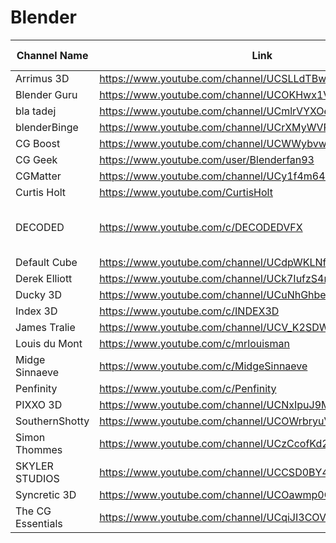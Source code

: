# Blender

| Channel Name       | Link                                                     | Subjects Covered                | Notes |
|--------------------|----------------------------------------------------------|---------------------------------|-------|
| Arrimus 3D         | https://www.youtube.com/channel/UCSLLdTBwLMfTKWS56tOiQpw |                                 |       |
| Blender Guru       | https://www.youtube.com/channel/UCOKHwx1VCdgnxwbjyb9Iu1g |                                 |       |
| bla tadej          | https://www.youtube.com/channel/UCmlrVYXOeT5naIDGrPij7yw |                                 |       |
| blenderBinge       | https://www.youtube.com/channel/UCrXMyWVRmiXdMTpxxCsPuCQ |                                 |       |
| CG Boost           | https://www.youtube.com/channel/UCWWybvw9jnpOdJq_6wTHryA |                                 |       |
| CG Geek            | https://www.youtube.com/user/Blenderfan93                |                                 |       |
| CGMatter           | https://www.youtube.com/channel/UCy1f4m64dwCwk8CBZ_vHfPg |                                 |       |
| Curtis Holt        | https://www.youtube.com/CurtisHolt                       |                                 |       |
| DECODED            | https://www.youtube.com/c/DECODEDVFX                     | Blender, general VFX topics     |       |
| Default Cube       | https://www.youtube.com/channel/UCdpWKLNfbROyoGPV46-zaUQ |                                 |       |
| Derek Elliott      | https://www.youtube.com/channel/UCk7IufzS4r8v76NeWR6A3dg |                                 |       |
| Ducky 3D           | https://www.youtube.com/channel/UCuNhGhbemBkdflZ1FGJ0lUQ |                                 |       |
| Index 3D           | https://www.youtube.com/c/INDEX3D                        |                                 |       |
| James Tralie       | https://www.youtube.com/channel/UCV_K2SDWgvSxCixk3bydxpQ |                                 |       |
| Louis du Mont      | https://www.youtube.com/c/mrlouisman                     |                                 |       |
| Midge Sinnaeve     | https://www.youtube.com/c/MidgeSinnaeve                  |                                 |       |
| Penfinity          | https://www.youtube.com/c/Penfinity                      |                                 |       |
| PIXXO 3D           | https://www.youtube.com/channel/UCNxIpuJ9MF8rcl9rrXAPUdQ |                                 |       |
| SouthernShotty     | https://www.youtube.com/channel/UCOWrbryuVEPUMSSgayuLURg |                                 |       |
| Simon Thommes      | https://www.youtube.com/channel/UCzCcofKd2wi8UvdutOkxp2w |                                 |       |
| SKYLER STUDIOS     | https://www.youtube.com/channel/UCCSD0BY4OrnKO6u7AdwpcBg |                                 |       |
| Syncretic 3D       | https://www.youtube.com/channel/UCOawmp0CsDHtQzotefGzKug |                                 |       |
| The CG Essentials  | https://www.youtube.com/channel/UCqiJI3COVDqxJnJoVkCiEUg |                                 |       |
